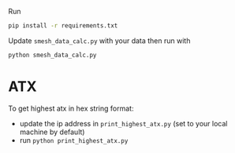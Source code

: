 

Run
```bash
pip install -r requirements.txt
```

Update `smesh_data_calc.py` with your data then run with
```bash
python smesh_data_calc.py
```

# ATX
To get highest atx in hex string format:
- update the ip address in `print_highest_atx.py` (set to your local machine by default)
- run `python print_highest_atx.py`